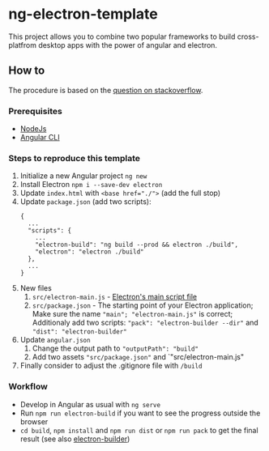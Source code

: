 # ng-electron-template

This project allows you to combine two popular frameworks to build cross-platfrom desktop apps with the power of angular and electron.

## How to

The procedure is based on the [question on stackoverflow](https://stackoverflow.com/questions/41130993/electron-not-allowed-to-load-local-resource).

### Prerequisites

* [NodeJs](https://nodejs.org/en/)
* [Angular CLI](https://angular.io/guide/setup-local)

### Steps to reproduce this template

1. Initialize a new Angular project `ng new`
1. Install Electron `npm i --save-dev electron`
1. Update `index.html` with `<base href="./">` (add the full stop)
1. Update `package.json` (add two scripts):
   ```
   {
     ...
     "scripts": {
       ...
       "electron-build": "ng build --prod && electron ./build",
       "electron": "electron ./build"
     },
     ...
   }
   ```
1. New files
   1. `src/electron-main.js` - [Electron's main script file](https://www.electronjs.org/docs/tutorial/quick-start#create-the-main-script-file) 
   1. `src/package.json` - The starting point of your Electron application; Make sure the name `"main"; "electron-main.js"` is correct; Additionaly add two scripts: `"pack": "electron-builder --dir"` and `"dist": "electron-builder"`
1. Update `angular.json`
   1. Change the output path to `"outputPath": "build"`
   1. Add two assets `"src/package.json"` and `"src/electron-main.js"
1. Finally consider to adjust the .gitignore file with `/build`

### Workflow

* Develop in Angular as usual with `ng serve`
* Run `npm run electron-build` if you want to see the progress outside the browser
* `cd build`, `npm install` and `npm run dist` or `npm run pack` to get the final result (see also [electron-builder](https://github.com/electron-userland/electron-builder))
